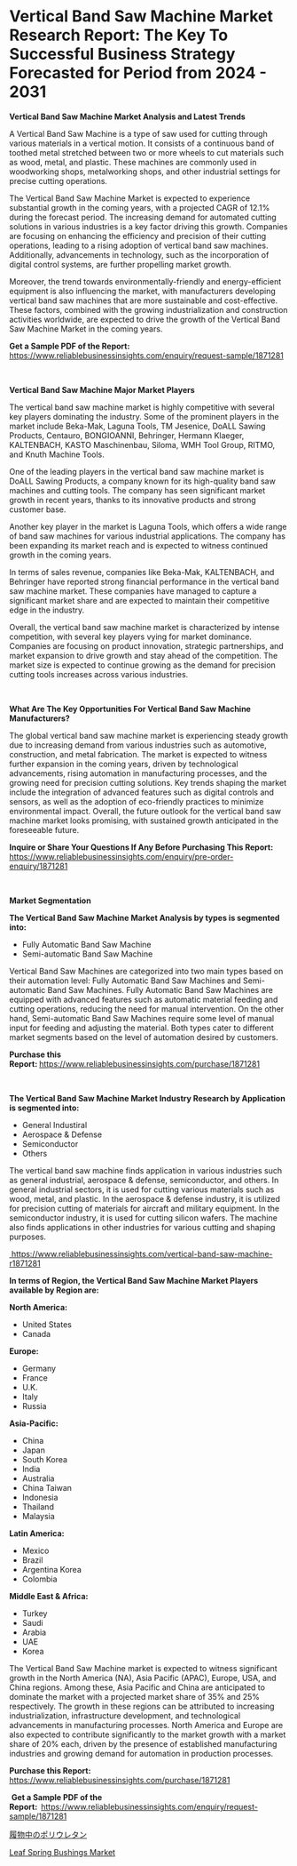 <p><h1>Vertical Band Saw Machine Market Research Report: The Key To Successful Business Strategy Forecasted for Period from 2024 - 2031</h1></p><p><strong>Vertical Band Saw Machine Market Analysis and Latest Trends</strong></p>
<p><p>A Vertical Band Saw Machine is a type of saw used for cutting through various materials in a vertical motion. It consists of a continuous band of toothed metal stretched between two or more wheels to cut materials such as wood, metal, and plastic. These machines are commonly used in woodworking shops, metalworking shops, and other industrial settings for precise cutting operations.</p><p>The Vertical Band Saw Machine Market is expected to experience substantial growth in the coming years, with a projected CAGR of 12.1% during the forecast period. The increasing demand for automated cutting solutions in various industries is a key factor driving this growth. Companies are focusing on enhancing the efficiency and precision of their cutting operations, leading to a rising adoption of vertical band saw machines. Additionally, advancements in technology, such as the incorporation of digital control systems, are further propelling market growth.</p><p>Moreover, the trend towards environmentally-friendly and energy-efficient equipment is also influencing the market, with manufacturers developing vertical band saw machines that are more sustainable and cost-effective. These factors, combined with the growing industrialization and construction activities worldwide, are expected to drive the growth of the Vertical Band Saw Machine Market in the coming years.</p></p>
<p><strong>Get a Sample PDF of the Report:&nbsp;</strong> <a href="https://www.reliablebusinessinsights.com/enquiry/request-sample/1871281">https://www.reliablebusinessinsights.com/enquiry/request-sample/1871281</a></p>
<p>&nbsp;</p>
<p><strong>Vertical Band Saw Machine Major Market Players</strong></p>
<p><p>The vertical band saw machine market is highly competitive with several key players dominating the industry. Some of the prominent players in the market include Beka-Mak, Laguna Tools, TM Jesenice, DoALL Sawing Products, Centauro, BONGIOANNI, Behringer, Hermann Klaeger, KALTENBACH, KASTO Maschinenbau, Siloma, WMH Tool Group, RITMO, and Knuth Machine Tools.</p><p>One of the leading players in the vertical band saw machine market is DoALL Sawing Products, a company known for its high-quality band saw machines and cutting tools. The company has seen significant market growth in recent years, thanks to its innovative products and strong customer base.</p><p>Another key player in the market is Laguna Tools, which offers a wide range of band saw machines for various industrial applications. The company has been expanding its market reach and is expected to witness continued growth in the coming years.</p><p>In terms of sales revenue, companies like Beka-Mak, KALTENBACH, and Behringer have reported strong financial performance in the vertical band saw machine market. These companies have managed to capture a significant market share and are expected to maintain their competitive edge in the industry.</p><p>Overall, the vertical band saw machine market is characterized by intense competition, with several key players vying for market dominance. Companies are focusing on product innovation, strategic partnerships, and market expansion to drive growth and stay ahead of the competition. The market size is expected to continue growing as the demand for precision cutting tools increases across various industries.</p></p>
<p>&nbsp;</p>
<p><strong>What Are The Key Opportunities For Vertical Band Saw Machine Manufacturers?</strong></p>
<p><p>The global vertical band saw machine market is experiencing steady growth due to increasing demand from various industries such as automotive, construction, and metal fabrication. The market is expected to witness further expansion in the coming years, driven by technological advancements, rising automation in manufacturing processes, and the growing need for precision cutting solutions. Key trends shaping the market include the integration of advanced features such as digital controls and sensors, as well as the adoption of eco-friendly practices to minimize environmental impact. Overall, the future outlook for the vertical band saw machine market looks promising, with sustained growth anticipated in the foreseeable future.</p></p>
<p><strong>Inquire or Share Your Questions If Any Before Purchasing This Report:</strong> <a href="https://www.reliablebusinessinsights.com/enquiry/pre-order-enquiry/1871281">https://www.reliablebusinessinsights.com/enquiry/pre-order-enquiry/1871281</a></p>
<p>&nbsp;</p>
<p><strong>Market Segmentation</strong></p>
<p><strong>The Vertical Band Saw Machine Market Analysis by types is segmented into:</strong></p>
<p><ul><li>Fully Automatic Band Saw Machine</li><li>Semi-automatic Band Saw Machine</li></ul></p>
<p><p>Vertical Band Saw Machines are categorized into two main types based on their automation level: Fully Automatic Band Saw Machines and Semi-automatic Band Saw Machines. Fully Automatic Band Saw Machines are equipped with advanced features such as automatic material feeding and cutting operations, reducing the need for manual intervention. On the other hand, Semi-automatic Band Saw Machines require some level of manual input for feeding and adjusting the material. Both types cater to different market segments based on the level of automation desired by customers.</p></p>
<p><strong>Purchase this Report:&nbsp;</strong><a href="https://www.reliablebusinessinsights.com/purchase/1871281">https://www.reliablebusinessinsights.com/purchase/1871281</a></p>
<p>&nbsp;</p>
<p><strong>The Vertical Band Saw Machine Market Industry Research by Application is segmented into:</strong></p>
<p><ul><li>General Industiral</li><li>Aerospace & Defense</li><li>Semiconductor</li><li>Others</li></ul></p>
<p><p>The vertical band saw machine finds application in various industries such as general industrial, aerospace & defense, semiconductor, and others. In general industrial sectors, it is used for cutting various materials such as wood, metal, and plastic. In the aerospace & defense industry, it is utilized for precision cutting of materials for aircraft and military equipment. In the semiconductor industry, it is used for cutting silicon wafers. The machine also finds applications in other industries for various cutting and shaping purposes.</p></p>
<p><a href="https://www.reliablebusinessinsights.com/vertical-band-saw-machine-r1871281">&nbsp;https://www.reliablebusinessinsights.com/vertical-band-saw-machine-r1871281</a></p>
<p><strong>In terms of Region, the Vertical Band Saw Machine Market Players available by Region are:</strong></p>
<p>
    <p> <strong> North America: </strong>
        <ul>
            <li>United States</li>
            <li>Canada</li>
        </ul>
        </p> 
    <p> <strong> Europe: </strong>
        <ul>
            <li>Germany</li>
            <li>France</li>
            <li>U.K.</li>
            <li>Italy</li>
            <li>Russia</li>
        </ul>
        </p> 
    <p> <strong> Asia-Pacific: </strong>
        <ul>
            <li>China</li>
            <li>Japan</li>
            <li>South Korea</li>
            <li>India</li>
            <li>Australia</li>
            <li>China Taiwan</li>
            <li>Indonesia</li>
            <li>Thailand</li>
            <li>Malaysia</li>
        </ul>
        </p> 
    <p> <strong> Latin America: </strong>
        <ul>
            <li>Mexico</li>
            <li>Brazil</li>
            <li>Argentina Korea</li>
            <li>Colombia</li>
        </ul>
        </p> 
    <p> <strong> Middle East & Africa: </strong>
        <ul>
            <li>Turkey</li>
            <li>Saudi</li>
            <li>Arabia</li>
            <li>UAE</li>
            <li>Korea</li>
        </ul>
    </p>
    </p>
<p><p>The Vertical Band Saw Machine market is expected to witness significant growth in the North America (NA), Asia Pacific (APAC), Europe, USA, and China regions. Among these, Asia Pacific and China are anticipated to dominate the market with a projected market share of 35% and 25% respectively. The growth in these regions can be attributed to increasing industrialization, infrastructure development, and technological advancements in manufacturing processes. North America and Europe are also expected to contribute significantly to the market growth with a market share of 20% each, driven by the presence of established manufacturing industries and growing demand for automation in production processes.</p></p>
<p><strong>Purchase this Report: </strong><a href="https://www.reliablebusinessinsights.com/purchase/1871281">https://www.reliablebusinessinsights.com/purchase/1871281</a></p>
<p>&nbsp;<strong>Get a Sample PDF of the Report:&nbsp;&nbsp;</strong><a href="https://www.reliablebusinessinsights.com/enquiry/request-sample/1871281">https://www.reliablebusinessinsights.com/enquiry/request-sample/1871281</a></p>
<p><strong></strong></p>
<p><p><a href="https://github.com/oqxogxyvqe90775/Market-Research-Report-List-2/blob/main/2442098160878.md">履物中のポリウレタン</a></p><p><a href="https://github.com/markusgodoy/Market-Research-Report-List-4/blob/main/leaf-spring-bushings-market.md">Leaf Spring Bushings Market</a></p></p>
